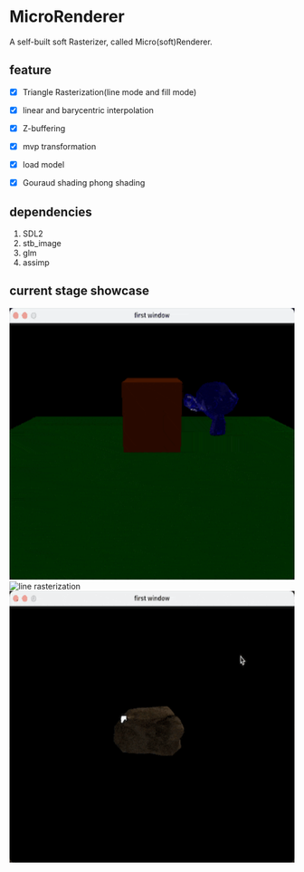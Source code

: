 # MicroRenderer

A self-built soft Rasterizer, called Micro(soft)Renderer.

## feature
- [x] Triangle Rasterization(line mode and fill mode)
- [x] linear and barycentric interpolation
- [x] Z-buffering
- [x] mvp transformation
- [x] load model
- [x] Gouraud shading phong shading


## dependencies
1. SDL2
2. stb_image
3. glm
4. assimp

## current stage showcase
<img alt="line rasterization" height="480" src="./images/phong_shading.gif" width="640"/>
<img alt="line rasterization" height="480" src="./images/mary.gif" width="640"/>
<img alt="line rasterization" height="480" src="./images/rock.gif" width="640"/>

